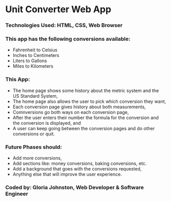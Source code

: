 # Unit Converter Web App

### Technologies Used: HTML, CSS, Web Browser

### This app has the following conversions available:
* Fahrenheit to Celsius
* Inches to Centimeters
* Liters to Gallons
* Miles to Kilometers

### This App:
* The home page shows some history about the metric system and the US Standard System,
* The home page also allows the user to pick which conversion they want,
* Each conversion page gives history about both measurements,
* Comnversions go both ways on each conversion page,
* After the user enters their number the formula for the conversion and the conversion is displayed, and
* A user can keep going between the conversion pages and do other conversions or quit.

### Future Phases should:
* Add more conversions,
* Add sections like: money conversions, baking conversions, etc.
* Add a background that goes with the conversions requested,
* Anything else that will improve the user experience.

### Coded by: Gloria Johnston, Web Developer & Software Engineer
